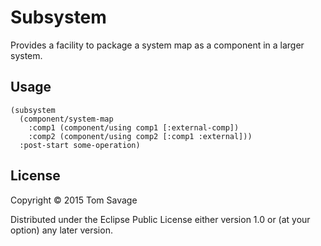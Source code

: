 # Subsystem

Provides a facility to package a system map as a component in a larger system.

## Usage

```
(subsystem
  (component/system-map
    :comp1 (component/using comp1 [:external-comp])
    :comp2 (component/using comp2 [:comp1 :external]))
  :post-start some-operation)
```

## License

Copyright © 2015 Tom Savage

Distributed under the Eclipse Public License either version 1.0 or (at
your option) any later version.